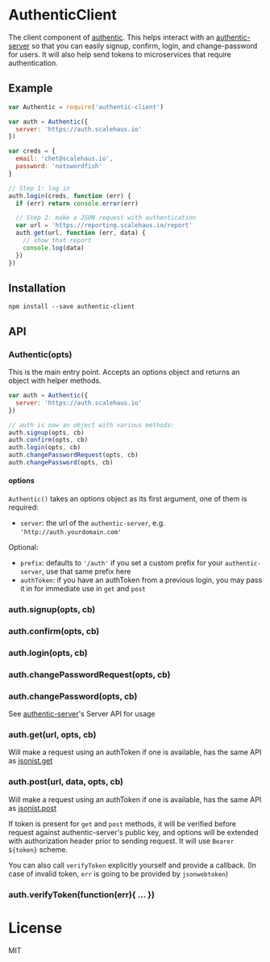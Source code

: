 # AuthenticClient #

The client component of [authentic](https://github.com/davidguttman/authentic). This helps interact with an [authentic-server](https://github.com/davidguttman/authentic-server) so that you can easily signup, confirm, login, and change-password for users. It will also help send tokens to microservices that require authentication.

## Example ##

```js
var Authentic = require('authentic-client')

var auth = Authentic({
  server: 'https://auth.scalehaus.io'
})

var creds = {
  email: 'chet@scalehaus.io',
  password: 'notswordfish'
}

// Step 1: log in
auth.login(creds, function (err) {
  if (err) return console.error(err)

  // Step 2: make a JSON request with authentication
  var url = 'https://reporting.scalehaus.io/report'
  auth.get(url, function (err, data) {
    // show that report
    console.log(data)
  })
})
```

## Installation ##

```
npm install --save authentic-client
```

## API ##

### Authentic(opts) ###

This is the main entry point. Accepts an options object and returns an object with helper methods.

```js
var auth = Authentic({
  server: 'https://auth.scalehaus.io'
})

// auth is now an object with various methods:
auth.signup(opts, cb)
auth.confirm(opts, cb)
auth.login(opts, cb)
auth.changePasswordRequest(opts, cb)
auth.changePassword(opts, cb)
```

#### options ####

`Authentic()` takes an options object as its first argument, one of them is required:

* `server`: the url of the `authentic-server`, e.g. `'http://auth.yourdomain.com'`

Optional:

* `prefix`: defaults to `'/auth'` if you set a custom prefix for your `authentic-server`, use that same prefix here
* `authToken`: if you have an authToken from a previous login, you may pass it in for immediate use in `get` and `post`

### auth.signup(opts, cb)

### auth.confirm(opts, cb)

### auth.login(opts, cb)

### auth.changePasswordRequest(opts, cb)

### auth.changePassword(opts, cb)

See [authentic-server](https://github.com/davidguttman/authentic-server)'s Server API for usage

### auth.get(url, opts, cb)

Will make a request using an authToken if one is available, has the same API as [jsonist.get](https://github.com/rvagg/jsonist#jsonistgeturl--options--callback)

### auth.post(url, data, opts, cb)

Will make a request using an authToken if one is available, has the same API as [jsonist.post](https://github.com/rvagg/jsonist#jsonistposturl-data--options--callback)

If token is present for `get` and `post` methods, it will be verified before request against authentic-server's public key, and options will be extended with authorization header prior to sending request. 
It will use `Bearer ${token}` scheme.

You can also call `verifyToken` explicitly yourself and provide a callback. (In case of invalid token, `err` is going to be provided by `jsonwebtoken`)

### auth.verifyToken(function(err){ ... })

# License #

MIT
